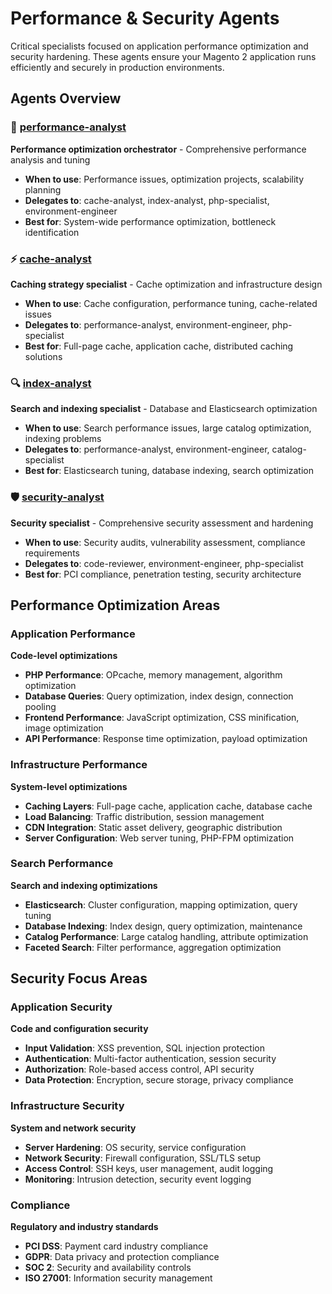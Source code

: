 # Performance & Security Agents

Critical specialists focused on application performance optimization and security hardening. These agents ensure your Magento 2 application runs efficiently and securely in production environments.

## Agents Overview

### 🚀 [performance-analyst](./performance-analyst.md)
**Performance optimization orchestrator** - Comprehensive performance analysis and tuning
- **When to use**: Performance issues, optimization projects, scalability planning
- **Delegates to**: cache-analyst, index-analyst, php-specialist, environment-engineer
- **Best for**: System-wide performance optimization, bottleneck identification

### ⚡ [cache-analyst](./cache-analyst.md)
**Caching strategy specialist** - Cache optimization and infrastructure design
- **When to use**: Cache configuration, performance tuning, cache-related issues
- **Delegates to**: performance-analyst, environment-engineer, php-specialist
- **Best for**: Full-page cache, application cache, distributed caching solutions

### 🔍 [index-analyst](./index-analyst.md)
**Search and indexing specialist** - Database and Elasticsearch optimization
- **When to use**: Search performance issues, large catalog optimization, indexing problems
- **Delegates to**: performance-analyst, environment-engineer, catalog-specialist
- **Best for**: Elasticsearch tuning, database indexing, search optimization

### 🛡️ [security-analyst](./security-analyst.md)
**Security specialist** - Comprehensive security assessment and hardening
- **When to use**: Security audits, vulnerability assessment, compliance requirements
- **Delegates to**: code-reviewer, environment-engineer, php-specialist
- **Best for**: PCI compliance, penetration testing, security architecture

## Performance Optimization Areas

### Application Performance
**Code-level optimizations**
- **PHP Performance**: OPcache, memory management, algorithm optimization
- **Database Queries**: Query optimization, index design, connection pooling
- **Frontend Performance**: JavaScript optimization, CSS minification, image optimization
- **API Performance**: Response time optimization, payload optimization

### Infrastructure Performance
**System-level optimizations**
- **Caching Layers**: Full-page cache, application cache, database cache
- **Load Balancing**: Traffic distribution, session management
- **CDN Integration**: Static asset delivery, geographic distribution
- **Server Configuration**: Web server tuning, PHP-FPM optimization

### Search Performance
**Search and indexing optimizations**
- **Elasticsearch**: Cluster configuration, mapping optimization, query tuning
- **Database Indexing**: Index design, query optimization, maintenance
- **Catalog Performance**: Large catalog handling, attribute optimization
- **Faceted Search**: Filter performance, aggregation optimization

## Security Focus Areas

### Application Security
**Code and configuration security**
- **Input Validation**: XSS prevention, SQL injection protection
- **Authentication**: Multi-factor authentication, session security
- **Authorization**: Role-based access control, API security
- **Data Protection**: Encryption, secure storage, privacy compliance

### Infrastructure Security
**System and network security**
- **Server Hardening**: OS security, service configuration
- **Network Security**: Firewall configuration, SSL/TLS setup
- **Access Control**: SSH keys, user management, audit logging
- **Monitoring**: Intrusion detection, security event logging

### Compliance
**Regulatory and industry standards**
- **PCI DSS**: Payment card industry compliance
- **GDPR**: Data privacy and protection compliance
- **SOC 2**: Security and availability controls
- **ISO 27001**: Information security management
